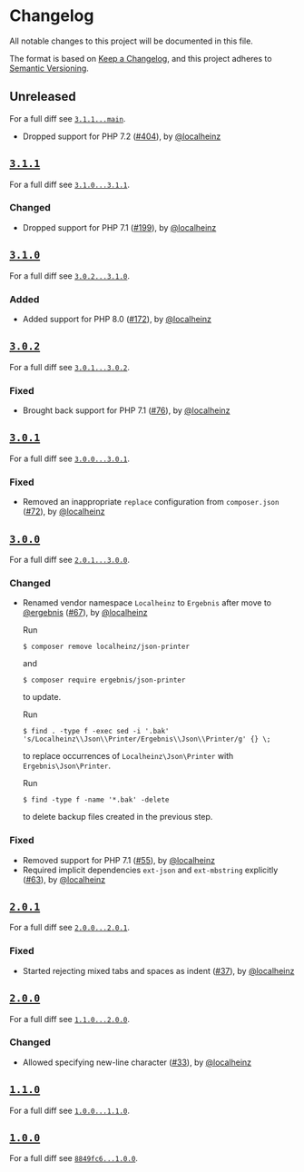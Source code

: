 # Changelog

All notable changes to this project will be documented in this file.

The format is based on [Keep a Changelog](https://keepachangelog.com/en/1.0.0/), and this project adheres to [Semantic Versioning](https://semver.org/spec/v2.0.0.html).

## Unreleased

For a full diff see [`3.1.1...main`][3.1.1...main].

- Dropped support for PHP 7.2 ([#404]), by [@localheinz]

## [`3.1.1`][3.1.1]

For a full diff see [`3.1.0...3.1.1`][3.1.0...3.1.1].

### Changed

- Dropped support for PHP 7.1 ([#199]), by [@localheinz]

## [`3.1.0`][3.1.0]

For a full diff see [`3.0.2...3.1.0`][3.0.2...3.1.0].

### Added

- Added support for PHP 8.0 ([#172]), by [@localheinz]

## [`3.0.2`][3.0.2]

For a full diff see [`3.0.1...3.0.2`][3.0.1...3.0.2].

### Fixed

- Brought back support for PHP 7.1 ([#76]), by [@localheinz]

## [`3.0.1`][3.0.1]

For a full diff see [`3.0.0...3.0.1`][3.0.0...3.0.1].

### Fixed

- Removed an inappropriate `replace` configuration from `composer.json` ([#72]), by [@localheinz]

## [`3.0.0`][3.0.0]

For a full diff see [`2.0.1...3.0.0`][2.0.1...3.0.0].

### Changed

- Renamed vendor namespace `Localheinz` to `Ergebnis` after move to [@ergebnis] ([#67]), by [@localheinz]

  Run

  ```
  $ composer remove localheinz/json-printer
  ```

  and

  ```
  $ composer require ergebnis/json-printer
  ```

  to update.

  Run

  ```
  $ find . -type f -exec sed -i '.bak' 's/Localheinz\\Json\\Printer/Ergebnis\\Json\\Printer/g' {} \;
  ```

  to replace occurrences of `Localheinz\Json\Printer` with `Ergebnis\Json\Printer`.

  Run

  ```
  $ find -type f -name '*.bak' -delete
  ```

  to delete backup files created in the previous step.

### Fixed

- Removed support for PHP 7.1 ([#55]), by [@localheinz]
- Required implicit dependencies `ext-json` and `ext-mbstring` explicitly ([#63]), by [@localheinz]

## [`2.0.1`][2.0.1]

For a full diff see [`2.0.0...2.0.1`][2.0.0...2.0.1].

### Fixed

- Started rejecting mixed tabs and spaces as indent ([#37]), by [@localheinz]

## [`2.0.0`][2.0.0]

For a full diff see [`1.1.0...2.0.0`][1.1.0...2.0.0].

### Changed

- Allowed specifying new-line character ([#33]), by [@localheinz]

## [`1.1.0`][1.1.0]

For a full diff see [`1.0.0...1.1.0`][1.0.0...1.1.0].

## [`1.0.0`][1.0.0]

For a full diff see [`8849fc6...1.0.0`][8849fc6...1.0.0].

[1.0.0]: https://github.com/ergebnis/json-printer/releases/tag/1.0.0
[1.1.0]: https://github.com/ergebnis/json-printer/releases/tag/1.1.0
[2.0.0]: https://github.com/ergebnis/json-printer/releases/tag/2.0.0
[2.0.1]: https://github.com/ergebnis/json-printer/releases/tag/2.0.1
[3.0.0]: https://github.com/ergebnis/json-printer/releases/tag/3.0.0
[3.0.1]: https://github.com/ergebnis/json-printer/releases/tag/3.0.1
[3.0.2]: https://github.com/ergebnis/json-printer/releases/tag/3.0.2
[3.1.0]: https://github.com/ergebnis/json-printer/releases/tag/3.1.0
[3.1.1]: https://github.com/ergebnis/json-printer/releases/tag/3.1.1

[8849fc6...1.0.0]: https://github.com/ergebnis/json-printer/compare/8849fc6...1.0.0
[1.0.0...1.1.0]: https://github.com/ergebnis/json-printer/compare/1.0.0...1.1.0
[1.1.0...2.0.0]: https://github.com/ergebnis/json-printer/compare/1.1.0...2.0.0
[2.0.0...2.0.1]: https://github.com/ergebnis/json-printer/compare/2.0.0...2.0.1
[2.0.1...3.0.0]: https://github.com/ergebnis/json-printer/compare/2.0.1...3.0.0
[3.0.0...3.0.1]: https://github.com/ergebnis/json-printer/compare/3.0.0...3.0.1
[3.0.1...3.0.2]: https://github.com/ergebnis/json-printer/compare/3.0.1...3.0.2
[3.0.2...3.1.0]: https://github.com/ergebnis/json-printer/compare/3.0.2...3.1.0
[3.1.0...3.1.1]: https://github.com/ergebnis/json-printer/compare/3.1.0...3.1.1
[3.1.1...main]: https://github.com/ergebnis/json-printer/compare/3.1.1...main

[#33]: https://github.com/ergebnis/json-printer/pull/33
[#37]: https://github.com/ergebnis/json-printer/pull/37
[#55]: https://github.com/ergebnis/json-printer/pull/55
[#63]: https://github.com/ergebnis/json-printer/pull/63
[#67]: https://github.com/ergebnis/json-printer/pull/67
[#72]: https://github.com/ergebnis/json-printer/pull/72
[#76]: https://github.com/ergebnis/json-printer/pull/77
[#172]: https://github.com/ergebnis/json-printer/pull/172
[#199]: https://github.com/ergebnis/json-printer/pull/199
[#404]: https://github.com/ergebnis/json-printer/pull/404

[@ergebnis]: https://github.com/ergebnis
[@localheinz]: https://github.com/localheinz
